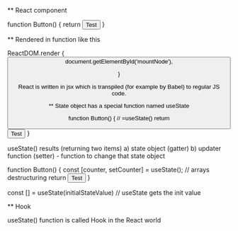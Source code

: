 ** React component

function Button() {
    return <button>Test</button>
}

** Rendered in function like this

ReactDOM.render {
    <Button />
    document.getElementById('mountNode'),

}

React is written in jsx which is transpiled (for example by Babel) to regular JS code.

** State object has a special function named useState

function Button() {
    // =useState() 
    return <button>Test</button>
}

useState() results (returning two items)
a) state object (gatter)
b) updater function (setter) - function to change that state object

function Button() {
    const [counter, setCounter] = useState();  // arrays destructuring 
    return <button>Test</button>
}

const [] = useState(initialStateValue) // useState gets the init value

** Hook
 
useState() function is called Hook in the React world
